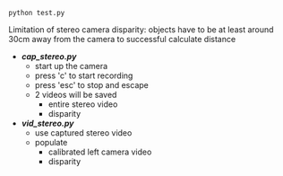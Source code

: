 ```
python test.py
```

Limitation of stereo camera disparity: objects have to be at least around 30cm away from the camera to successful calculate distance


- ***cap_stereo.py***
  - start up the camera
  - press 'c' to start recording
  - press 'esc' to stop and escape
  - 2 videos will be saved
    - entire stereo video
    - disparity  
- ***vid_stereo.py***
  - use captured stereo video
  - populate 
    - calibrated left camera video
    - disparity
